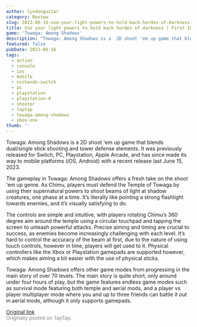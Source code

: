 ```yaml
---
author: lyndonguitar
category: Review
slug: 2023-06-16-use-your-light-powers-to-hold-back-hordes-of-darkness-first-impressions-towaga-among-s
title: Use your light powers to hold back hordes of darkness | First Impressions - Towaga Among Shadows
game: 'Towaga: Among Shadows'
description: "Towaga: Among Shadows is a  2D shoot 'em up game that blends dual/single stick shooting and tower defense elements. It was previously released for Switch, PC, Playstation, Apple Arcade, and has since made its way to mobile platforms (iOS, Android) with a recent release last June 15, 2023."
featured: false
pubDate: 2023-06-16
tags:
  - action
  - console
  - ios
  - mobile
  - nintendo-switch
  - pc
  - playstation
  - playstation-4
  - shooter
  - taptap
  - towaga-among-shadows
  - xbox-one
thumb: ''
---
```


Towaga: Among Shadows is a  2D shoot 'em up game that blends dual/single stick shooting and tower defense elements. It was previously released for Switch, PC, Playstation, Apple Arcade, and has since made its way to mobile platforms (iOS, Android) with a recent release last June 15, 2023.

The gameplay in Towaga: Among Shadows offers a fresh take on the shoot 'em up genre. As Chimu, players must defend the Temple of Towaga by using their supernatural powers to shoot beams of light at shadow creatures, one phase at a time. It’s literally like pointing a strong flashlight towards enemies, and it’s visually satisfying to do.

The controls are simple and intuitive, with players rotating Chimu’s 360 degree aim around the temple using a circular touchpad and tapping the screen to unleash powerful attacks. Precise aiming and timing are crucial to success, as enemies become increasingly challenging with each level. It’s hard to control the accuracy of the beam at first, due to the nature of using touch controls, however in time, players will get used to it. Physical controllers like the Xbox or Playstation gamepads are supported however, which makes aiming a bit easier with the use of physical sticks.

Towaga: Among Shadows offers other game modes from progressing in the main story of over 70 levels. The main story is quite short, only around under four hours of play, but the game features endless game modes such as survival mode featuring both temple and aerial mods, and a player vs player multiplayer mode where you and up to three friends can battle it out in aerial mode, although it only supports gamepads.

[Original link](https://www.taptap.io/post/5822068)<br><span style="font-size: 0.95em; color: #888;">Originally posted on TapTap.</span>
